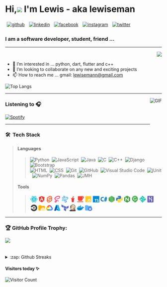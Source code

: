 
# Hi,<img src="https://media.giphy.com/media/hvRJCLFzcasrR4ia7z/giphy.gif" width="25px"> I'm Lewis - aka lewiseman
<p align="left">
	<a href="https://github.com/lewiseman"><img alt="github" width="7%" style="padding:5px" src="https://img.icons8.com/clouds/100/000000/github.png"/></a>
	<a href="https://www.linkedin.com/in/lewis-m-547812213/"><img alt="linkedin" width="7%" style="padding:5px" src="https://img.icons8.com/clouds/100/000000/linkedin.png"/></a>
	<a href="https://www.facebook.com/#/"><img alt="facebook" width="7%" style="padding:5px" src="https://img.icons8.com/clouds/100/000000/facebook-new.png"/></a>
	<a href="https://www.instagram.com/le_wiseman/"><img alt="instagram" width="7%" style="padding:5px" src="https://img.icons8.com/clouds/100/000000/instagram.png"/></a>
	<a href="https://twitter.com/LewisM09829923"><img alt="twitter" width="7%" style="padding:5px" src="https://img.icons8.com/clouds/100/000000/twitter.png"/></a>
</p>

### I am a software developer, student, friend ...

---

<img align="right" src="https://github-readme-stats.vercel.app/api?username=lewiseman&hide_border=true&show_icons=true&theme=radical&bg_color=00000000">
<br/>

- 👀 I’m interested in ... python, dart, flutter and c++
- 💞️ I’m looking to collaborate on any new and exciting projects
- 📫 How to reach me ... gmail: lewisemann@gmail.com

![Top Langs](https://github-readme-stats.vercel.app/api/top-langs/?username=lewiseman&layout=compact&hide_border=true&show_icons=true&theme=radical&bg_color=00000000)

---

<img align="right" alt="GIF" height="170px" src="https://media.giphy.com/media/J5B1Y8QZnzXXbLQIBu/giphy.gif" />

### Listening to 🎧

[![Spotify](https://novatorem-kyzbk7wxl-bardiesel.vercel.app/api/spotify)](https://open.spotify.com/user/31doy22mvycwt43tx6ajtqe7tdtu)

---

### 🛠 &nbsp;Tech Stack
 > #### Languages
 >> ![Python](https://img.shields.io/badge/-Python-05122A?style=flat&logo=python)&nbsp;
![JavaScript](https://img.shields.io/badge/-JavaScript-05122A?style=flat&logo=javascript)&nbsp;
![Java](https://img.shields.io/badge/-Java-05122A?style=flat&logo=Java&logoColor=FFA518)&nbsp;
![C](https://img.shields.io/badge/-C-05122A?style=flat&logo=C&logoColor=A8B9CC)&nbsp;
![C++](https://img.shields.io/badge/-C++-05122A?style=flat&logo=C%2B%2B&logoColor=00599C)&nbsp;
![Django](https://img.shields.io/badge/-Django-05122A?style=flat&logo=django&logoColor=092E20)&nbsp;
![Bootstrap](https://img.shields.io/badge/-Bootstrap-05122A?style=flat&logo=bootstrap&logoColor=563D7C)\
![HTML](https://img.shields.io/badge/-HTML-05122A?style=flat&logo=HTML5)&nbsp;
![CSS](https://img.shields.io/badge/-CSS-05122A?style=flat&logo=CSS3&logoColor=1572B6)&nbsp;
![Git](https://img.shields.io/badge/-Git-05122A?style=flat&logo=git)&nbsp;
![GitHub](https://img.shields.io/badge/-GitHub-05122A?style=flat&logo=github)&nbsp;
![Visual Studio Code](https://img.shields.io/badge/-Visual%20Studio%20Code-05122A?style=flat&logo=visual-studio-code&logoColor=007ACC)&nbsp;
![jUnit](https://img.shields.io/badge/jUnit%20-%23150458.svg?&style=flat&logo=Java&logoColor=white)&nbsp;
![NumPy](https://img.shields.io/badge/numpy%20-%23013243.svg?&style=flat&logo=numpy&logoColor=white)&nbsp;
![Pandas](https://img.shields.io/badge/pandas%20-%23150458.svg?&style=flat&logo=pandas&logoColor=white)&nbsp;
![JMH](https://img.shields.io/badge/JMH%20-%23150458.svg?&style=flat&logo=Java&logoColor=white)&nbsp;
> #### Tools
>> <img src="https://raw.githubusercontent.com/PKief/vscode-material-icon-theme/main/icons/react.svg" alt="react" width="25" height="25" /><img src="https://raw.githubusercontent.com/PKief/vscode-material-icon-theme/main/icons/angular.svg" alt="angular-js" width="25" height="25" /><img src="https://raw.githubusercontent.com/PKief/vscode-material-icon-theme/main/icons/svelte.svg" alt="svelte" width="25" height="25" /><img src="https://raw.githubusercontent.com/PKief/vscode-material-icon-theme/main/icons/sass.svg" alt="sass" width="25" height="25" /><img src="https://raw.githubusercontent.com/PKief/vscode-material-icon-theme/main/icons/windicss.svg" alt="Windi CSS" width="25" height="25" /><img src="https://raw.githubusercontent.com/PKief/vscode-material-icon-theme/main/icons/gulp.svg" alt="gulp" width="25" height="25" /><img src="https://raw.githubusercontent.com/PKief/vscode-material-icon-theme/main/icons/java.svg" alt="java" width="25" height="25" /><img src="https://raw.githubusercontent.com/PKief/vscode-material-icon-theme/main/icons/javascript.svg" alt="javascript" width="25" height="25" /><img src="https://raw.githubusercontent.com/PKief/vscode-material-icon-theme/main/icons/typescript.svg" alt="typescript" width="25" height="25" /><img src="https://raw.githubusercontent.com/PKief/vscode-material-icon-theme/main/icons/csharp.svg" alt=".NET" width="25" height="25" /><img src="https://raw.githubusercontent.com/PKief/vscode-material-icon-theme/main/icons/nodejs_alt.svg" alt="nodejs" width="25" height="25" /><img src="https://raw.githubusercontent.com/PKief/vscode-material-icon-theme/main/icons/python.svg" alt="python" width="25" height="25" /><img src="https://raw.githubusercontent.com/PKief/vscode-material-icon-theme/main/icons/nginx.svg" alt="nginx" width="25" height="25" /><img src="https://raw.githubusercontent.com/PKief/vscode-material-icon-theme/main/icons/cucumber.svg" alt="cucumber" width="25" height="25" /><img src="https://raw.githubusercontent.com/PKief/vscode-material-icon-theme/main/icons/netlify.svg" alt="netlify" width="25" height="25" /><img src="https://raw.githubusercontent.com/PKief/vscode-material-icon-theme/main/icons/heroku.svg" alt="heroku" width="25" height="25" /><img src="https://raw.githubusercontent.com/PKief/vscode-material-icon-theme/main/icons/circleci_light.svg" alt="circleci" width="25" height="25" /><img src="https://raw.githubusercontent.com/PKief/vscode-material-icon-theme/main/icons/folder-aws.svg" alt="aws" width="25" height="25" /><img src="https://raw.githubusercontent.com/PKief/vscode-material-icon-theme/main/icons/gcp.svg" alt="gcp" width="25" height="25" /><img src="https://raw.githubusercontent.com/PKief/vscode-material-icon-theme/main/icons/azure.svg" alt="azure" width="25" height="25" /><img src="https://raw.githubusercontent.com/PKief/vscode-material-icon-theme/main/icons/terraform.svg" alt="Terraform" width="25" height="25" /><img src="https://raw.githubusercontent.com/PKief/vscode-material-icon-theme/main/icons/jenkins.svg" alt="Jenkins" width="25" height="25" /><img src="https://raw.githubusercontent.com/PKief/vscode-material-icon-theme/main/icons/docker.svg" alt="Docker" width="25" height="25" /><img src="https://raw.githubusercontent.com/PKief/vscode-material-icon-theme/main/icons/folder-kubernetes.svg" alt="Kubernetes" width="25" height="25" />

---

<!-- Profile Trophy -->
### 🏆 GitHub Profile Trophy:
<a href="https://github.com/ryo-ma/github-profile-trophy">
  <img width=800 src="https://github-profile-trophy.vercel.app/?username=lewiseman&column=8&theme=darkhub&no-frame=true&no-bg=true"/>
</a>
<br />
<br />
<br />
                          
<details>
  <summary>:zap: Github Streaks</summary>
	<br />
<br />
  <img src="https://github-readme-streak-stats.herokuapp.com/?user=lewiseman&theme=dark" width="48%" >
</details>




#### Visitors today ✨
![Visitor Count](https://profile-counter.glitch.me/{lewiseman}/count.svg)

<!---
lewiseman/lewiseman is a ✨ special ✨ repository because its `README.md` (this file) appears on your GitHub profile.
You can click the Preview link to take a look at your changes.
--->
